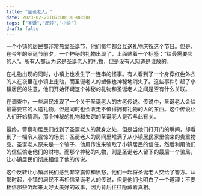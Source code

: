 ```yaml
---
title: "圣诞老人。"
date: 2023-02-20T07:00:00+08:00
tags: ["圣诞","反转","小偷"]
draft: false
---
```


一个小镇的居民都非常热爱圣诞节，他们每年都会互送礼物庆祝这个节日。但是，在今年的圣诞节前夕，一个神秘的礼物出现了，上面贴着一个标签：“给最需要它的人”。所有人都认为这是圣诞老人的礼物，但是没有人知道是谁放的。

在礼物出现的同时，小镇上也发生了一连串的怪事。有人看到了一个身穿红色外衣的人在夜里在小镇上走动，而圣诞老人的塑像也神秘地消失了。这些事件引起了小镇居民的注意，他们开始怀疑这个神秘的礼物和圣诞老人之间是否有什么关联。

在调查中，一些居民发现了一个关于圣诞老人的古老传说。传说中，圣诞老人会给最需要它的人送礼物，但是同时也会收走不值得拥有礼物的人的东西。这个传说让人们开始猜测，那个神秘的礼物和失踪的圣诞老人是否与此有关。

最终，警察和居民们找到了圣诞老人的藏身之处，但是当他们打开门的瞬间，却看到了一幅令人震惊的场景：圣诞老人的房间里堆满了从小镇居民家里偷来的贵重物品。圣诞老人原来是一个骗子，他用传说来骗取了小镇居民的信任，然后利用他们的信任偷走他们的财物。而那个神秘的礼物，则是圣诞老人留下的最后一个骗局，让小镇居民们彻底相信了他的传说。

这个反转让小镇居民们感到非常震惊和愤怒，他们一起将圣诞老人交给了警方。从那时起，小镇的居民不再相信圣诞老人的传说，但是他们也明白了一个道理：不要相信那些听起来太好太美好的故事，因为背后往往隐藏着真相。